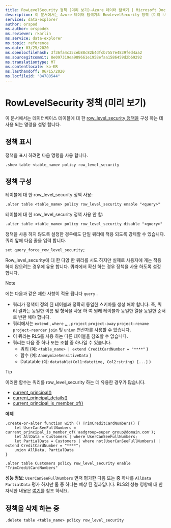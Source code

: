 ```yaml
---
title: RowLevelSecurity 정책 (미리 보기)-Azure 데이터 탐색기 | Microsoft Docs
description: 이 문서에서는 Azure 데이터 탐색기의 RowLevelSecurity 정책 (미리 보기)에 대해 설명 합니다.
services: data-explorer
author: orspod
ms.author: orspodek
ms.reviewer: rkarlin
ms.service: data-explorer
ms.topic: reference
ms.date: 03/25/2020
ms.openlocfilehash: 3f36fa4c35ceb88c82b4dfcb7557e4839fed4aa2
ms.sourcegitcommit: 8e097319ea989661e1958efaa1586459d2b69292
ms.translationtype: MT
ms.contentlocale: ko-KR
ms.lasthandoff: 06/15/2020
ms.locfileid: "84780544"
---
```

# <a name="rowlevelsecurity-policy-preview"></a>RowLevelSecurity 정책 (미리 보기)

이 문서에서는 데이터베이스 테이블에 대 한 [row_level_security 정책을](rowlevelsecuritypolicy.md) 구성 하는 데 사용 되는 명령을 설명 합니다.

## <a name="displaying-the-policy"></a>정책 표시

정책을 표시 하려면 다음 명령을 사용 합니다.

```kusto
.show table <table_name> policy row_level_security
```

## <a name="configuring-the-policy"></a>정책 구성

테이블에 대 한 row_level_security 정책 사용:

```kusto
.alter table <table_name> policy row_level_security enable "<query>"
```

테이블에 대 한 row_level_security 정책 사용 안 함:

```kusto
.alter table <table_name> policy row_level_security disable "<query>"
```

정책을 사용 하지 않도록 설정한 경우에도 단일 쿼리에 적용 되도록 강제할 수 있습니다. 쿼리 앞에 다음 줄을 입력 합니다.

`set query_force_row_level_security;`

Row_level_security에 대 한 다양 한 쿼리를 시도 하지만 실제로 사용자에 게는 적용 하지 않으려는 경우에 유용 합니다. 쿼리에서 확신 하는 경우 정책을 사용 하도록 설정 합니다.

> [!NOTE]
> 에는 다음과 같은 제한 사항이 적용 됩니다 `query` .
>
> * 쿼리가 정책이 정의 된 테이블과 정확히 동일한 스키마를 생성 해야 합니다. 즉, 쿼리 결과는 동일한 이름 및 형식을 사용 하 여 원래 테이블과 동일한 열을 동일한 순서로 반환 해야 합니다.
> * 쿼리에서는 `extend` , `where` ,,,, `project` `project-away` `project-rename` `project-reorder` `join` 및 `union` 연산자를 사용할 수 있습니다.
> * 이 쿼리는 RLS를 사용 하는 다른 테이블을 참조할 수 없습니다.
> * 쿼리는 다음 중 하나 또는 조합 중 하나일 수 있습니다.
>    * 쿼리 (예: `<table_name> | extend CreditCardNumber = "****"` )
>    * 함수 (예: `AnonymizeSensitiveData` )
>    * Datatable (예: `datatable(Col1:datetime, Col2:string) [...]` )

> [!TIP]
> 이러한 함수는 쿼리를 row_level_security 하는 데 유용한 경우가 많습니다.
> * [current_principal()](../query/current-principalfunction.md)
> * [current_principal_details()](../query/current-principal-detailsfunction.md)
> * [current_principal_is_member_of()](../query/current-principal-ismemberoffunction.md)

**예제**

```kusto
.create-or-alter function with () TrimCreditCardNumbers() {
    let UserCanSeeFullNumbers = current_principal_is_member_of('aadgroup=super_group@domain.com');
    let AllData = Customers | where UserCanSeeFullNumbers;
    let PartialData = Customers | where not(UserCanSeeFullNumbers) | extend CreditCardNumber = "****";
    union AllData, PartialData
}

.alter table Customers policy row_level_security enable "TrimCreditCardNumbers"
```

**성능 정보**: `UserCanSeeFullNumbers` 먼저 평가한 다음 또는 중 하나를 `AllData` `PartialData` 평가 하지만 둘 중 하나는 예상 된 결과입니다.
RLS의 성능 영향에 대 한 자세한 내용은 [여기](rowlevelsecuritypolicy.md#performance-impact-on-queries)를 참조 하세요.

## <a name="deleting-the-policy"></a>정책을 삭제 하는 중

```kusto
.delete table <table_name> policy row_level_security
```
